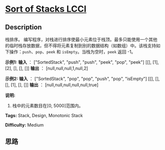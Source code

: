 # [Sort of Stacks LCCI][title]

## Description

栈排序。
编写程序，对栈进行排序使最小元素位于栈顶。最多只能使用一个其他的临时栈存放数据，但不得将元素复制到别的数据结构（如数组）中。该栈支持如下操作：`push`、`pop`、`peek`
和 `isEmpty`。当栈为空时，`peek` 返回 -1。

**示例1:**
            **输入** ：    ["SortedStack", "push", "push", "peek", "pop", "peek"]    [[], [1], [2], [], [], []]    **输出** ：    [null,null,null,1,null,2]    

**示例2:**
            **输入** ：     ["SortedStack", "pop", "pop", "push", "pop", "isEmpty"]    [[], [], [], [1], [], []]    **输出** ：    [null,null,null,null,null,true]    

**说明:**

  1. 栈中的元素数目在[0, 5000]范围内。


**Tags:** Stack, Design, Monotonic Stack

**Difficulty:** Medium

## 思路

[title]: https://leetcode-cn.com/problems/sort-of-stacks-lcci
